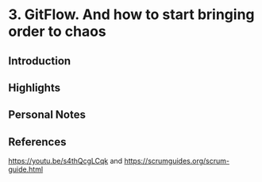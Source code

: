 # 3. GitFlow. And how to start bringing order to chaos

## Introduction


## Highlights


## Personal Notes


## References
https://youtu.be/s4thQcgLCqk
and
https://scrumguides.org/scrum-guide.html